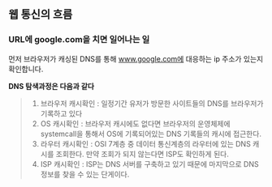 ## 웹 통신의 흐름

### URL에 google.com을 치면 일어나는 일

먼저 브라우저가 캐싱된 DNS를 통해 www.google.com에 대응하는 ip 주소가 있는지 확인합니다.

**DNS 탐색과정은 다음과 같다**
> 1. 브라우저 캐시확인 : 일정기간 유저가 방문한 사이트들의 DNS를 브라우저가 기록하고 있다
> 2. OS 캐시확인 : 브라우저 캐시에도 없다면 브라우저의 운영체제에 systemcall을 통해서 OS에 기록되어있는 DNS 기록들의 캐시에 접근한다.
> 3. 라우터 캐시확인 : OSI 7계층 중 데이터 통신계층의 라우터에 있는 DNS 캐시를 조회한다. 만약 조회가 되지 않는다면 ISP도 확인하게 된다.
> 4. ISP 캐시확인 : ISP는 DNS 서버를 구축하고 있기 때문에 마지막으로 DNS 정보를 찾을 수 있는 단게이다.


